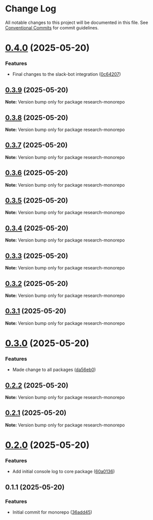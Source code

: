 # Change Log

All notable changes to this project will be documented in this file.
See [Conventional Commits](https://conventionalcommits.org) for commit guidelines.

# [0.4.0](https://github.com/NotTheRightGuy/monorepo-for-slack/compare/v0.3.9...v0.4.0) (2025-05-20)


### Features

* Final changes to the slack-bot integration ([0c64207](https://github.com/NotTheRightGuy/monorepo-for-slack/commit/0c6420705eeea5c607fc294a0ff083a97fd4d092))





## [0.3.9](https://github.com/NotTheRightGuy/monorepo-for-slack/compare/v0.3.8...v0.3.9) (2025-05-20)

**Note:** Version bump only for package research-monorepo





## [0.3.8](https://github.com/NotTheRightGuy/monorepo-for-slack/compare/v0.3.7...v0.3.8) (2025-05-20)

**Note:** Version bump only for package research-monorepo





## [0.3.7](https://github.com/NotTheRightGuy/monorepo-for-slack/compare/v0.3.6...v0.3.7) (2025-05-20)

**Note:** Version bump only for package research-monorepo





## [0.3.6](https://github.com/NotTheRightGuy/monorepo-for-slack/compare/v0.3.5...v0.3.6) (2025-05-20)

**Note:** Version bump only for package research-monorepo





## [0.3.5](https://github.com/NotTheRightGuy/monorepo-for-slack/compare/v0.3.4...v0.3.5) (2025-05-20)

**Note:** Version bump only for package research-monorepo





## [0.3.4](https://github.com/NotTheRightGuy/monorepo-for-slack/compare/v0.3.3...v0.3.4) (2025-05-20)

**Note:** Version bump only for package research-monorepo





## [0.3.3](https://github.com/NotTheRightGuy/monorepo-for-slack/compare/v0.3.2...v0.3.3) (2025-05-20)

**Note:** Version bump only for package research-monorepo





## [0.3.2](https://github.com/NotTheRightGuy/monorepo-for-slack/compare/v0.3.1...v0.3.2) (2025-05-20)

**Note:** Version bump only for package research-monorepo





## [0.3.1](https://github.com/NotTheRightGuy/monorepo-for-slack/compare/v0.3.0...v0.3.1) (2025-05-20)

**Note:** Version bump only for package research-monorepo





# [0.3.0](https://github.com/NotTheRightGuy/monorepo-for-slack/compare/v0.2.2...v0.3.0) (2025-05-20)


### Features

* Made change to all packages ([da56eb0](https://github.com/NotTheRightGuy/monorepo-for-slack/commit/da56eb043dec29ffeac511af7be0aadb924ec9da))





## [0.2.2](https://github.com/NotTheRightGuy/monorepo-for-slack/compare/v0.2.1...v0.2.2) (2025-05-20)

**Note:** Version bump only for package research-monorepo





## [0.2.1](https://github.com/NotTheRightGuy/monorepo-for-slack/compare/v0.2.0...v0.2.1) (2025-05-20)

**Note:** Version bump only for package research-monorepo





# [0.2.0](https://github.com/NotTheRightGuy/monorepo-for-slack/compare/v0.1.1...v0.2.0) (2025-05-20)


### Features

* Add initial console log to core package ([60a0136](https://github.com/NotTheRightGuy/monorepo-for-slack/commit/60a013617f892dc427de553182971596cf23353d))





## 0.1.1 (2025-05-20)


### Features

* Initial commit for monorepo ([36add45](https://github.com/NotTheRightGuy/monorepo-for-slack/commit/36add45ae750da266458cb5b00532e983fce250c))
